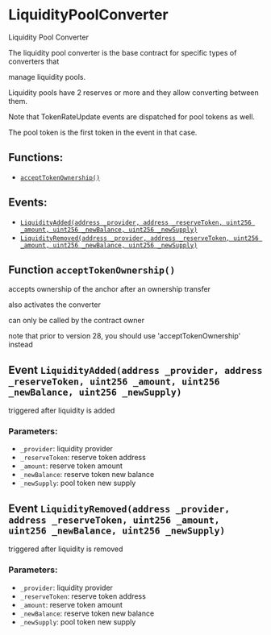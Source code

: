 # LiquidityPoolConverter

Liquidity Pool Converter

The liquidity pool converter is the base contract for specific types of converters that

manage liquidity pools.

Liquidity pools have 2 reserves or more and they allow converting between them.

Note that TokenRateUpdate events are dispatched for pool tokens as well.

The pool token is the first token in the event in that case.

## Functions:

* [`acceptTokenOwnership()`](liquiditypoolconverter.md#LiquidityPoolConverter-acceptTokenOwnership--)

## Events:

* [`LiquidityAdded(address _provider, address _reserveToken, uint256 _amount, uint256 _newBalance, uint256 _newSupply)`](liquiditypoolconverter.md#LiquidityPoolConverter-LiquidityAdded-address-address-uint256-uint256-uint256-)
* [`LiquidityRemoved(address _provider, address _reserveToken, uint256 _amount, uint256 _newBalance, uint256 _newSupply)`](liquiditypoolconverter.md#LiquidityPoolConverter-LiquidityRemoved-address-address-uint256-uint256-uint256-)

## Function `acceptTokenOwnership()` <a id="LiquidityPoolConverter-acceptTokenOwnership--"></a>

accepts ownership of the anchor after an ownership transfer

also activates the converter

can only be called by the contract owner

note that prior to version 28, you should use 'acceptTokenOwnership' instead

## Event `LiquidityAdded(address _provider, address _reserveToken, uint256 _amount, uint256 _newBalance, uint256 _newSupply)` <a id="LiquidityPoolConverter-LiquidityAdded-address-address-uint256-uint256-uint256-"></a>

triggered after liquidity is added

### Parameters:

* `_provider`: liquidity provider
* `_reserveToken`: reserve token address
* `_amount`: reserve token amount
* `_newBalance`: reserve token new balance
* `_newSupply`: pool token new supply

## Event `LiquidityRemoved(address _provider, address _reserveToken, uint256 _amount, uint256 _newBalance, uint256 _newSupply)` <a id="LiquidityPoolConverter-LiquidityRemoved-address-address-uint256-uint256-uint256-"></a>

triggered after liquidity is removed

### Parameters:

* `_provider`: liquidity provider
* `_reserveToken`: reserve token address
* `_amount`: reserve token amount
* `_newBalance`: reserve token new balance
* `_newSupply`: pool token new supply

